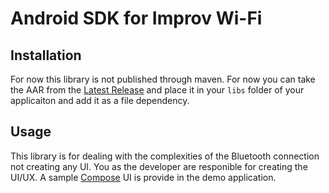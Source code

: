 # Android SDK for Improv Wi-Fi
## Installation
For now this library is not published through maven.  For now you can take the AAR from the [Latest Release](https://github.com/improv-wifi/sdk-android/releases/latest) and place it in your `libs` folder of your applicaiton and add it as a file dependency.

## Usage
This library is for dealing with the complexities of the Bluetooth connection not creating any UI.  You as the developer are responible for creating the UI/UX.  A sample [Compose](https://developer.android.com/jetpack/compose) UI is provide in the demo application.
